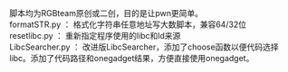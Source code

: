 脚本均为RGBteam原创或二创，目的是让pwn更简单。  
formatSTR.py  ：  格式化字符串任意地址写大数脚本，兼容64/32位  
resetlibc.py  ：  重新指定程序使用的libc和ld来源  
LibcSearcher.py ： 改进版LibcSearcher，添加了choose函数以便代码选择libc。添加了代码路径和onegadget结果，方便直接使用onegadget。  

